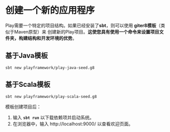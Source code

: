 创建一个新的应用程序
===================================================================================
Play需要一个特定的项目结构。如果已经安装了**sbt**，则可以使用 **giter8模板**（类似于Maven原型）来
创建新的Play项目。**这使您具有使用一个命令来设置项目文件夹，构建结构和开发环境的优势**。

## 基于Java模板
```shell
sbt new playframework/play-java-seed.g8
```

## 基于Scala模板
```shell
sbt new playframework/play-scala-seed.g8
```

模板创建项目后：
1. 输入 **`sbt run`** 以下载依赖项并启动系统。
2. 在浏览器中，输入 http://localhost:9000/ 以查看欢迎页面。




